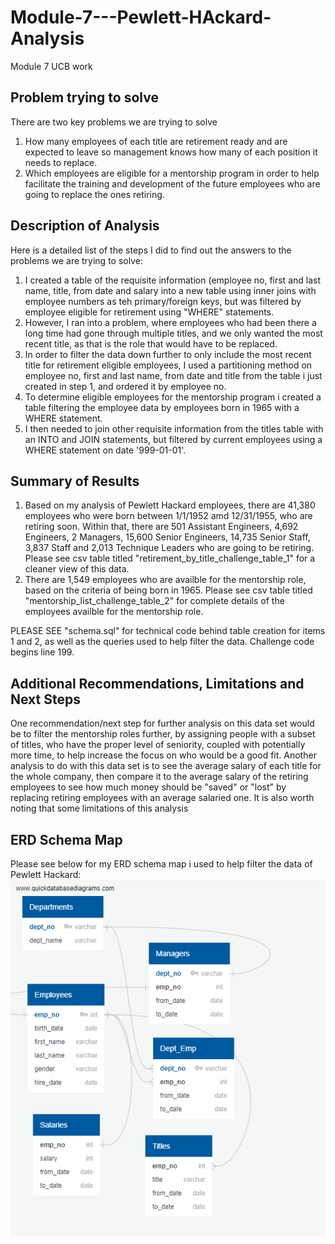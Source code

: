 # Module-7---Pewlett-HAckard-Analysis
Module 7 UCB work
## Problem trying to solve
There are two key problems we are trying to solve
1. How many employees of each title are retirement ready and are expected to leave so management knows how many of each position it needs to replace.
2. Which employees are eligible for a mentorship program in order to help facilitate the training and development of the future employees who are going to replace the ones retiring.
## Description of Analysis
Here is a detailed list of the steps I did to find out the answers to the problems we are trying to solve:
1. I created a table of the requisite information (employee no, first and last name, title, from date and salary into a new table using inner joins with employee numbers as teh primary/foreign keys, but was filtered by employee eligible for retirement using "WHERE" statements.
2. However, I ran into a problem, where employees who had been there a long time had gone through multiple titles, and we only wanted the most recent title, as that is the role that would have to be replaced.
3. In order to filter the data down further to only include the most recent title for retirement eligible employees, I used a partitioning method on employee no, first and last name, from date and title from the table i just created in step 1, and ordered it by employee no. 
4. To determine eligible employees for the mentorship program i created a table filtering the employee data by employees born in 1965 with a WHERE statement. 
5. I then needed to join other requisite information from the titles table with an INTO and JOIN statements, but filtered by current employees using a WHERE statement on date '999-01-01'.
## Summary of Results
1. Based on my analysis of Pewlett Hackard employees, there are 41,380 employees who were born between 1/1/1952 amd 12/31/1955, who are retiring soon. Within that, there are 501 Assistant Engineers, 4,692 Engineers, 2 Managers, 15,600 Senior Engineers, 14,735 Senior Staff, 3,837 Staff and 2,013 Technique Leaders who are going to be retiring. Please see csv table titled "retirement_by_title_challenge_table_1" for a cleaner view of this data.
2. There are 1,549 employees who are availble for the mentorship role, based on the criteria of being born in 1965. Please see csv table titled "mentorship_list_challenge_table_2" for complete details of the employees availble for the mentorship role.

PLEASE SEE "schema.sql" for technical code behind table creation for items 1 and 2, as well as the queries used to help filter the data. Challenge code begins line 199.

## Additional Recommendations, Limitations and Next Steps
One recommendation/next step for further analysis on this data set would be to filter the mentorship roles further, by assigning people with a subset of titles, who have the proper level of seniority, coupled with potentially more time, to help increase the focus on who would be a good fit. Another analysis to do with this data set is to see the average salary of each title for the whole company, then compare it to the average salary of the retiring employees to see how much money should be "saved" or "lost" by replacing retiring employees with an average salaried one. It is also worth noting that some limitations of this analysis

## ERD Schema Map
Please see below for my ERD schema map i used to help filter the data of Pewlett Hackard:
![ERD Schema Map Pewlett Hackard](https://github.com/michaelberg1005/Module-7---Pewlett-HAckard-Analysis/blob/master/EmployeeDB.png)
